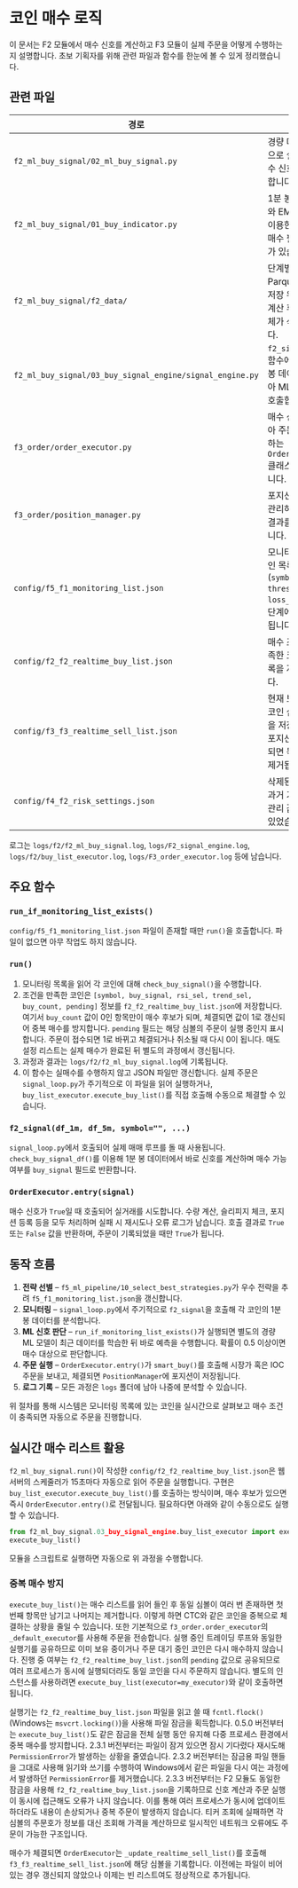# 코인 매수 로직

이 문서는 F2 모듈에서 매수 신호를 계산하고 F3 모듈이 실제 주문을
어떻게 수행하는지 설명합니다. 초보 기획자를 위해 관련 파일과
함수를 한눈에 볼 수 있게 정리했습니다.

## 관련 파일

| 경로 | 용도 |
| --- | --- |
| `f2_ml_buy_signal/02_ml_buy_signal.py` | 경량 머신러닝으로 실시간 매수 신호를 판단합니다. |
| `f2_ml_buy_signal/01_buy_indicator.py` | 1분 봉에서 RSI와 EMA 조건을 이용한 간단한 매수 필터 함수가 있습니다. |
| `f2_ml_buy_signal/f2_data/` | 단계별 임시 Parquet 파일 저장 위치. 신호 계산 후 폴더 전체가 삭제됩니다. |
| `f2_ml_buy_signal/03_buy_signal_engine/signal_engine.py` | `f2_signal()` 함수에서 1분 봉 데이터를 받아 ML 모델을 호출합니다. |
| `f3_order/order_executor.py` | 매수 신호를 받아 주문을 실행하는 `OrderExecutor` 클래스가 있습니다. |
| `f3_order/position_manager.py` | 포지션을 저장·관리하며 주문 결과를 기록합니다. |
| `config/f5_f1_monitoring_list.json` | 모니터링할 코인 목록(`symbol`, `thresh_pct`, `loss_pct`). F5 단계에서 생성됩니다. |
| `config/f2_f2_realtime_buy_list.json` | 매수 조건을 만족한 코인의 목록을 저장합니다. |
| `config/f3_f3_realtime_sell_list.json` | 현재 보유 중인 코인 심볼 목록을 저장합니다. 포지션이 정리되면 목록에서 제거됩니다. |
| `config/f4_f2_risk_settings.json` | 삭제된 파일로, 과거 기본 위험 관리 값이 들어 있었습니다. |

로그는 `logs/f2/f2_ml_buy_signal.log`, `logs/F2_signal_engine.log`,
`logs/f2/buy_list_executor.log`, `logs/F3_order_executor.log` 등에 남습니다.

## 주요 함수

### `run_if_monitoring_list_exists()`
`config/f5_f1_monitoring_list.json` 파일이 존재할 때만 `run()`을 호출합니다.
파일이 없으면 아무 작업도 하지 않습니다.

### `run()`
1. 모니터링 목록을 읽어 각 코인에 대해 `check_buy_signal()`을 수행합니다.
2. 조건을 만족한 코인은 `[symbol, buy_signal, rsi_sel, trend_sel, buy_count,
   pending]` 정보를 `f2_f2_realtime_buy_list.json`에 저장합니다. 여기서
  ``buy_count`` 값이 0인 항목만이 매수 후보가 되며, 체결되면 값이 1로
  갱신되어 중복 매수를 방지합니다. ``pending`` 필드는 해당 심볼의 주문이
  실행 중인지 표시합니다. 주문이 접수되면 1로 바뀌고 체결되거나 취소될 때
  다시 0이 됩니다. 매도 설정 리스트는 실제 매수가 완료된 뒤 별도의 과정에서
  갱신됩니다.
3. 과정과 결과는 `logs/f2/f2_ml_buy_signal.log`에 기록됩니다.
4. 이 함수는 실매수를 수행하지 않고 JSON 파일만 갱신합니다. 실제 주문은
   `signal_loop.py`가 주기적으로 이 파일을 읽어 실행하거나,
   `buy_list_executor.execute_buy_list()`를 직접 호출해 수동으로 체결할 수
   있습니다.

### `f2_signal(df_1m, df_5m, symbol="", ...)`
`signal_loop.py`에서 호출되어 실제 매매 루프를 돌 때 사용됩니다.
`check_buy_signal_df()`를 이용해 1분 봉 데이터에서 바로 신호를 계산하며
매수 가능 여부를 `buy_signal` 필드로 반환합니다.

### `OrderExecutor.entry(signal)`
매수 신호가 `True`일 때 호출되어 실거래를 시도합니다.
수량 계산, 슬리피지 체크, 포지션 등록 등을 모두 처리하며
실패 시 재시도나 오류 로그가 남습니다. 호출 결과로 `True` 또는 `False`
값을 반환하며, 주문이 기록되었을 때만 `True`가 됩니다.

## 동작 흐름

1. **전략 선별** – `f5_ml_pipeline/10_select_best_strategies.py`가
   우수 전략을 추려 `f5_f1_monitoring_list.json`을 갱신합니다.
2. **모니터링** – `signal_loop.py`에서 주기적으로 `f2_signal`을 호출해
   각 코인의 1분 봉 데이터를 분석합니다.
3. **ML 신호 판단** – `run_if_monitoring_list_exists()`가 실행되면
   별도의 경량 ML 모델이 최근 데이터를 학습한 뒤 바로 예측을 수행합니다.
   확률이 0.5 이상이면 매수 대상으로 판단합니다.
4. **주문 실행** – `OrderExecutor.entry()`가 `smart_buy()`를 호출해
   시장가 혹은 IOC 주문을 보내고, 체결되면 `PositionManager`에
   포지션이 저장됩니다.
5. **로그 기록** – 모든 과정은 `logs` 폴더에 남아 나중에 분석할 수 있습니다.

위 절차를 통해 시스템은 모니터링 목록에 있는 코인을 실시간으로 살펴보고
매수 조건이 충족되면 자동으로 주문을 진행합니다.

## 실시간 매수 리스트 활용

`f2_ml_buy_signal.run()`이 작성한 `config/f2_f2_realtime_buy_list.json`은
웹 서버의 스케줄러가 15초마다 자동으로 읽어 주문을 실행합니다. 구현은
`buy_list_executor.execute_buy_list()`를 호출하는 방식이며, 매수 후보가 있으면
즉시 `OrderExecutor.entry()`로 전달됩니다. 필요하다면 아래와 같이 수동으로도
실행할 수 있습니다.

```python
from f2_ml_buy_signal.03_buy_signal_engine.buy_list_executor import execute_buy_list
execute_buy_list()
```

모듈을 스크립트로 실행하면 자동으로 위 과정을 수행합니다.

### 중복 매수 방지

`execute_buy_list()`는 매수 리스트를 읽어 들인 후 동일 심볼이 여러 번 존재하면 첫 번째 항목만 남기고 나머지는 제거합니다. 이렇게 하면 CTC와 같은 코인을 중복으로 체결하는 상황을 줄일 수 있습니다.
또한 기본적으로 `f3_order.order_executor`의 `_default_executor`를 사용해 주문을
전송합니다. 실행 중인 트레이딩 루프와 동일한 실행기를 공유하므로 이미 보유 중이거나
주문 대기 중인 코인은 다시 매수하지 않습니다. 진행 중 여부는
`f2_f2_realtime_buy_list.json`의 ``pending`` 값으로 공유되므로 여러 프로세스가
동시에 실행되더라도 동일 코인을 다시 주문하지 않습니다. 별도의 인스턴스를
사용하려면 `execute_buy_list(executor=my_executor)`와 같이 호출하면 됩니다.

실행기는 `f2_f2_realtime_buy_list.json` 파일을 읽고 쓸 때
`fcntl.flock()`(Windows는 `msvcrt.locking()`)을 사용해 파일 잠금을 획득합니다.
0.5.0 버전부터는 `execute_buy_list()`도 같은 잠금을 전체 실행 동안 유지해
다중 프로세스 환경에서 중복 매수를 방지합니다.
2.3.1 버전부터는 파일이 잠겨 있으면 잠시 기다렸다 재시도해
`PermissionError`가 발생하는 상황을 줄였습니다.
2.3.2 버전부터는 잠금용 파일 핸들을 그대로 사용해 읽기와 쓰기를
수행하여 Windows에서 같은 파일을 다시 여는 과정에서 발생하던
`PermissionError`를 제거했습니다.
2.3.3 버전부터는 F2 모듈도 동일한 잠금을 사용해 `f2_f2_realtime_buy_list.json`을
 기록하므로 신호 계산과 주문 실행이 동시에 접근해도 오류가 나지 않습니다.
이를 통해 여러 프로세스가 동시에 업데이트하더라도 내용이 손상되거나 중복 주문이
발생하지 않습니다.
티커 조회에 실패하면 각 심볼의 주문호가 정보를 대신 조회해 가격을 계산하므로
일시적인 네트워크 오류에도 주문이 가능한 구조입니다.

매수가 체결되면 `OrderExecutor`는 `_update_realtime_sell_list()`를 호출해
`f3_f3_realtime_sell_list.json`에 해당 심볼을 기록합니다. 이전에는 파일이 비어
있는 경우 갱신되지 않았으나 이제는 빈 리스트여도 정상적으로 추가됩니다.
